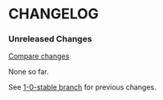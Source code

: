 # CHANGELOG

### Unreleased Changes

[Compare changes](https://github.com/codevise/pageflow-embedded-video/compare/1-0-stable...master)

None so far.

See
[1-0-stable branch](https://github.com/codevise/pageflow-embedded-video/blob/1-0-stable/CHANGELOG.md)
for previous changes.
